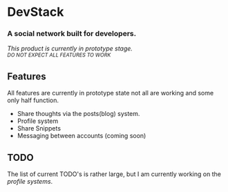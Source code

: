 # DevStack

### A social network built for developers.

<i>This product is currently in prototype stage.<small><br>DO NOT EXPECT ALL FEATURES TO WORK</small></i>

## Features

All features are currently in prototype state not all are working and some only half function.

* Share thoughts via the posts(blog) system.
* Profile system
* Share Snippets
* Messaging between accounts (coming soon)

## TODO

The list of current TODO's is rather large, but I am currently working on the <i> profile systems</i>.
